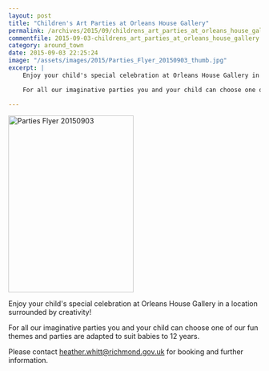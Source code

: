 ```yaml
---
layout: post
title: "Children's Art Parties at Orleans House Gallery"
permalink: /archives/2015/09/childrens_art_parties_at_orleans_house_gallery.html
commentfile: 2015-09-03-childrens_art_parties_at_orleans_house_gallery
category: around_town
date: 2015-09-03 22:25:24
image: "/assets/images/2015/Parties_Flyer_20150903_thumb.jpg"
excerpt: |
    Enjoy your child's special celebration at Orleans House Gallery in a location surrounded by creativity!

    For all our imaginative parties you and your child can choose one of our fun themes and parties are adapted to suit babies to 12 years.

---
```


<a href="/assets/images/2015/Parties_Flyer_20150903.jpg" title="See larger version of - Parties Flyer 20150903"><img src="/assets/images/2015/Parties_Flyer_20150903_thumb.jpg" width="250" height="353" alt="Parties Flyer 20150903" class="photo right" /></a>

Enjoy your child's special celebration at Orleans House Gallery in a location surrounded by creativity!

For all our imaginative parties you and your child can choose one of our fun themes and parties are adapted to suit babies to 12 years.

Please contact <heather.whitt@richmond.gov.uk> for booking and further information.
